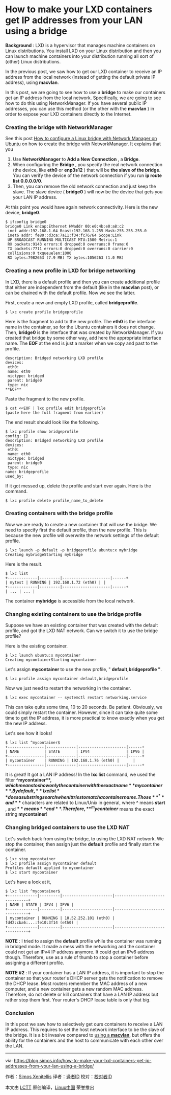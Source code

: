 How to make your LXD containers get IP addresses from your LAN using a bridge
======
**Background** : LXD is a hypervisor that manages machine containers on Linux distributions. You install LXD on your Linux distribution and then you can launch machine containers into your distribution running all sort of (other) Linux distributions.

In the previous post, we saw how to get our LXD container to receive an IP address from the local network (instead of getting the default private IP address), using **macvlan**.

In this post, we are going to see how to use a **bridge** to make our containers get an IP address from the local network. Specifically, we are going to see how to do this using NetworkManager. If you have several public IP addresses, you can use this method (or the other with the **macvlan** ) in order to expose your LXD containers directly to the Internet.

### Creating the bridge with NetworkManager

See this post [How to configure a Linux bridge with Network Manager on Ubuntu][1] on how to create the bridge with NetworkManager. It explains that you

  1. Use **NetworkManager** to **Add a New Connection** , a **Bridge**.
  2. When configuring the **Bridge** , you specify the real network connection (the device, like **eth0** or **enp3s12** ) that will be **the slave of the bridge**. You can verify the device of the network connection if you run **ip route list 0.0.0.0/0**.
  3. Then, you can remove the old network connection and just keep the slave. The slave device ( **bridge0** ) will now be the device that gets you your LAN IP address.



At this point you would have again network connectivity. Here is the new device, **bridge0**.
```
$ ifconfig bridge0
bridge0 Link encap:Ethernet HWaddr 00:e0:4b:e0:a8:c2
 inet addr:192.168.1.64 Bcast:192.168.1.255 Mask:255.255.255.0
 inet6 addr: fe80::d3ca:7a11:f34:fc76/64 Scope:Link
 UP BROADCAST RUNNING MULTICAST MTU:1500 Metric:1
 RX packets:9143 errors:0 dropped:0 overruns:0 frame:0
 TX packets:7711 errors:0 dropped:0 overruns:0 carrier:0
 collisions:0 txqueuelen:1000
 RX bytes:7982653 (7.9 MB) TX bytes:1056263 (1.0 MB)
```

### Creating a new profile in LXD for bridge networking

In LXD, there is a default profile and then you can create additional profile that either are independent from the default (like in the **macvlan** post), or can be chained with the default profile. Now we see the latter.

First, create a new and empty LXD profile, called **bridgeprofile**.
```
$ lxc create profile bridgeprofile
```

Here is the fragment to add to the new profile. The **eth0** is the interface name in the container, so for the Ubuntu containers it does not change. Then, **bridge0** is the interface that was created by NetworkManager. If you created that bridge by some other way, add here the appropriate interface name. The **EOF** at the end is just a marker when we copy and past to the profile.
```
description: Bridged networking LXD profile
devices:
 eth0:
 name: eth0
 nictype: bridged
 parent: bridge0
 type: nic
**EOF**
```

Paste the fragment to the new profile.
```
$ cat <<EOF | lxc profile edit bridgeprofile
(paste here the full fragment from earlier)
```

The end result should look like the following.
```
$ lxc profile show bridgeprofile
config: {}
description: Bridged networking LXD profile
devices:
 eth0:
 name: eth0
 nictype: bridged
 parent: bridge0
 type: nic
name: bridgeprofile
used_by:
```

If it got messed up, delete the profile and start over again. Here is the command.
```
$ lxc profile delete profile_name_to_delete
```

### Creating containers with the bridge profile

Now we are ready to create a new container that will use the bridge. We need to specify first the default profile, then the new profile. This is because the new profile will overwrite the network settings of the default profile.
```
$ lxc launch -p default -p bridgeprofile ubuntu:x mybridge
Creating mybridgeStarting mybridge
```

Here is the result.
```
$ lxc list
+-------------|---------|---------------------|------+
| mytest | RUNNING | 192.168.1.72 (eth0) | |
+-------------|---------|---------------------|------+
| ... | ... |
```

The container **mybridge** is accessible from the local network.

### Changing existing containers to use the bridge profile

Suppose we have an existing container that was created with the default profile, and got the LXD NAT network. Can we switch it to use the bridge profile?

Here is the existing container.
```
$ lxc launch ubuntu:x mycontainer
Creating mycontainerStarting mycontainer
```

Let's assign **mycontainer** to use the new profile,  " **default,bridgeprofile "**.
```
$ lxc profile assign mycontainer default,bridgeprofile
```

Now we just need to restart the networking in the container.
```
$ lxc exec mycontainer -- systemctl restart networking.service
```

This can take quite some time, 10 to 20 seconds. Be patient. Obviously, we could simply restart the container. However, since it can take quite some time to get the IP address, it is more practical to know exactly when you get the new IP address.

Let's see how it looks!
```
$ lxc list ^mycontainer$
+----------------|-------------|---------------------|------+
| NAME           | STATE       | IPV4                | IPV6 |
+----------------|-------------|---------------------|------+
| mycontainer    | RUNNING | 192.168.1.76 (eth0) |      |
+----------------|-------------|---------------------|------+
```

It is great! It got a LAN IP address! In the **lxc list** command, we used the filter **^mycontainer$** , which means to show only the container with the exact name **mycontainer**. By default, **lxc list** does a substring search when it tries to match a container name. Those **^** and **$** characters are related to Linux/Unix in general, where **^** means **start** , and **$** means **end**. Therefore, **^mycontainer$** means the exact string **mycontainer**!

### Changing bridged containers to use the LXD NAT

Let's switch back from using the bridge, to using the LXD NAT network. We stop the container, then assign just the **default** profile and finally start the container.
```
$ lxc stop mycontainer
$ lxc profile assign mycontainer default
Profiles default applied to mycontainer
$ lxc start mycontainer
```

Let's have a look at it,
```
$ lxc list ^mycontainer$
+-------------|---------|----------------------|--------------------------------+
| NAME | STATE | IPV4 | IPV6 |
+-------------|---------|----------------------|--------------------------------+
| mycontainer | RUNNING | 10.52.252.101 (eth0) | fd42:cba6:...:fe10:3f14 (eth0) |
+-------------|---------|----------------------|--------------------------------+
```

**NOTE** : I tried to assign the **default** profile while the container was running in bridged mode. It made a mess with the networking and the container could not get an IPv4 IP address anymore. It could get an IPv6 address though. Therefore, use as a rule of thumb to stop a container before assigning a different profile.

**NOTE #2** : If your container has a LAN IP address, it is important to stop the container so that your router's DHCP server gets the notification to remove the DHCP lease. Most routers remember the MAC address of a new computer, and a new container gets a new random MAC address. Therefore, do not delete or kill containers that have a LAN IP address but rather stop them first. Your router's DHCP lease table is only that big.

### Conclusion

In this post we saw how to selectively get ours containers to receive a LAN IP address. This requires to set the host network interface to be the slave of the bridge. It is a bit invasive compared to [using a **macvlan**][2], but offers the ability for the containers and the host to communicate with each other over the LAN.


--------------------------------------------------------------------------------

via: https://blog.simos.info/how-to-make-your-lxd-containers-get-ip-addresses-from-your-lan-using-a-bridge/

作者：[Simos Xenitellis][a]
译者：[译者ID](https://github.com/译者ID)
校对：[校对者ID](https://github.com/校对者ID)

本文由 [LCTT](https://github.com/LCTT/TranslateProject) 原创编译，[Linux中国](https://linux.cn/) 荣誉推出

[a]:https://blog.simos.info/author/simos/
[1]:http://ask.xmodulo.com/configure-linux-bridge-network-manager-ubuntu.html (Permalink to How to configure a Linux bridge with Network Manager on Ubuntu)
[2]:https://blog.simos.info/how-to-make-your-lxd-container-get-ip-addresses-from-your-lan/

